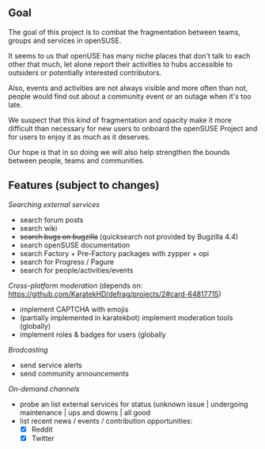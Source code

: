 ## Goal
The goal of this project is to combat the fragmentation between teams, groups and services in openSUSE. 

It seems to us that openUSE has many niche places that don't talk to each other that much, let alone report their activities to hubs accessible to outsiders or potentially interested contributors.

Also, events and activities are not always visible and more often than not, people would find out about a community event or an outage when it's too late.

We suspect that this kind of fragmentation and opacity make it more difficult than necessary for new users to onboard the openSUSE Project and for users to enjoy it as much as it deserves.

Our hope is that in so doing we will also help strengthen the bounds between people, teams and communities.

## Features (subject to changes)
_Searching external services_
- search forum posts
- search wiki
- ~~search bugs on bugzilla~~ (quicksearch not provided by Bugzilla 4.4)
- search openSUSE documentation
- search Factory + Pre-Factory packages with zypper + opi
- search for Progress / Pagure
- search for people/activities/events

_Cross-platform moderation_ (depends on: https://github.com/KaratekHD/defrag/projects/2#card-64817715)
- implement CAPTCHA with emojis
- (partially implemented in karatekbot) implement moderation tools (globally)
- implement roles & badges for users (globally

_Brodcasting_
- send service alerts
- send community announcements

_On-demand channels_
- probe an list external services for status (unknown issue | undergoing maintenance | ups and downs | all good
- list recent news / events / contribution opportunities:
    - [x] Reddit
    - [x] Twitter